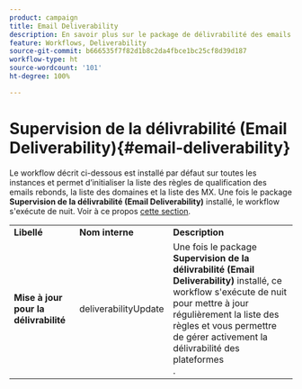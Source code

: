 ```yaml
---
product: campaign
title: Email Deliverability
description: En savoir plus sur le package de délivrabilité des emails
feature: Workflows, Deliverability
source-git-commit: b666535f7f82d1b8c2da4fbce1bc25cf8d39d187
workflow-type: ht
source-wordcount: '101'
ht-degree: 100%

---
```



# Supervision de la délivrabilité (Email Deliverability){#email-deliverability}



Le workflow décrit ci-dessous est installé par défaut sur toutes les instances et permet d’initialiser la liste des règles de qualification des emails rebonds, la liste des domaines et la liste des MX. Une fois le package **Supervision de la délivrabilité (Email Deliverability)** installé, le workflow s&#39;exécute de nuit. Voir à ce propos [cette section](../../delivery/using/about-deliverability.md).

<table> 
 <tbody> 
  <tr> 
   <td> <strong>Libellé</strong><br /> </td> 
   <td> <strong>Nom interne</strong><br /> </td> 
   <td> <strong>Description</strong><br /> </td> 
  </tr> 
  <tr> 
   <td> <strong>Mise à jour pour la délivrabilité</strong><br /> </td> 
   <td> <span class="uicontrol">deliverabilityUpdate</span> <br /> </td> 
   <td>  Une fois le package <strong>Supervision de la délivrabilité (Email Deliverability)</strong> installé, ce workflow s'exécute de nuit pour mettre à jour régulièrement la liste des règles et vous permettre de gérer activement la délivrabilité des plateformes<br />. </td> 
  </tr> 
 </tbody> 
</table>

